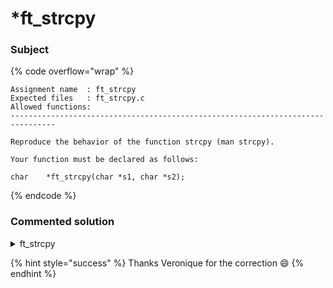 # \*ft\_strcpy

### Subject

{% code overflow="wrap" %}
```
Assignment name  : ft_strcpy
Expected files   : ft_strcpy.c
Allowed functions:
--------------------------------------------------------------------------------

Reproduce the behavior of the function strcpy (man strcpy).

Your function must be declared as follows:

char    *ft_strcpy(char *s1, char *s2);
```
{% endcode %}

### Commented solution

<details>

<summary>ft_strcpy</summary>

{% code title="ft_strcpy.c" overflow="wrap" lineNumbers="true" %}
```c
// man strcpy=> char *strcpy(char *dest, const char *src)

char    *ft_strcpy(char *s1, char *s2)
{
    unsigned int i;
    
    i = 0;
    /* loop over the source string (s2)
     * if the source is empty, we don't even have to enter the loop
     */
    while (s2[i])
    {
        /* set the chracter at index i in the destination (s1) to be
         * equal to the character at index i in the source (s2)
         */
        s1[i] = s2[i];
        i++;
    }
    /* set the character at index i in the destination (s1) to 0
     * this is done to NUL-terminate the destination (s1) if we copied 
     * something inside
     * or to set the destination (s1) as empty if the source (s2) is empty
     */
    s1[i] = 0;
    return (s1);
}
```
{% endcode %}

</details>

{% hint style="success" %}
Thanks Veronique for the correction :smile:
{% endhint %}
